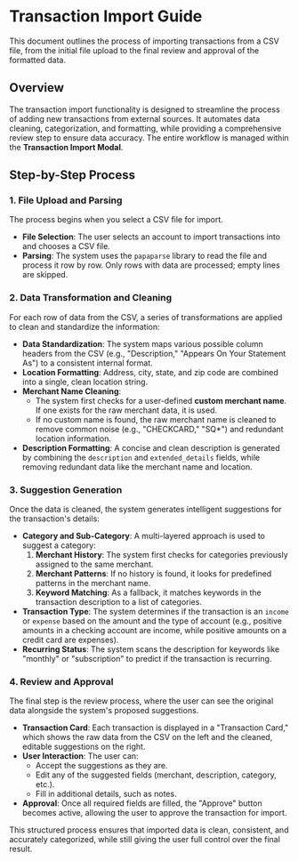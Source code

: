 # Transaction Import Guide

This document outlines the process of importing transactions from a CSV file, from the initial file upload to the final review and approval of the formatted data.

## Overview

The transaction import functionality is designed to streamline the process of adding new transactions from external sources. It automates data cleaning, categorization, and formatting, while providing a comprehensive review step to ensure data accuracy. The entire workflow is managed within the **Transaction Import Modal**.

## Step-by-Step Process

### 1. File Upload and Parsing

The process begins when you select a CSV file for import.

- **File Selection**: The user selects an account to import transactions into and chooses a CSV file.
- **Parsing**: The system uses the `papaparse` library to read the file and process it row by row. Only rows with data are processed; empty lines are skipped.

### 2. Data Transformation and Cleaning

For each row of data from the CSV, a series of transformations are applied to clean and standardize the information:

- **Data Standardization**: The system maps various possible column headers from the CSV (e.g., "Description," "Appears On Your Statement As") to a consistent internal format.
- **Location Formatting**: Address, city, state, and zip code are combined into a single, clean location string.
- **Merchant Name Cleaning**:
  - The system first checks for a user-defined **custom merchant name**. If one exists for the raw merchant data, it is used.
  - If no custom name is found, the raw merchant name is cleaned to remove common noise (e.g., "CHECKCARD," "SQ\*") and redundant location information.
- **Description Formatting**: A concise and clean description is generated by combining the `description` and `extended_details` fields, while removing redundant data like the merchant name and location.

### 3. Suggestion Generation

Once the data is cleaned, the system generates intelligent suggestions for the transaction's details:

- **Category and Sub-Category**: A multi-layered approach is used to suggest a category:
  1.  **Merchant History**: The system first checks for categories previously assigned to the same merchant.
  2.  **Merchant Patterns**: If no history is found, it looks for predefined patterns in the merchant name.
  3.  **Keyword Matching**: As a fallback, it matches keywords in the transaction description to a list of categories.
- **Transaction Type**: The system determines if the transaction is an `income` or `expense` based on the amount and the type of account (e.g., positive amounts in a checking account are income, while positive amounts on a credit card are expenses).
- **Recurring Status**: The system scans the description for keywords like "monthly" or "subscription" to predict if the transaction is recurring.

### 4. Review and Approval

The final step is the review process, where the user can see the original data alongside the system's proposed suggestions.

- **Transaction Card**: Each transaction is displayed in a "Transaction Card," which shows the raw data from the CSV on the left and the cleaned, editable suggestions on the right.
- **User Interaction**: The user can:
  - Accept the suggestions as they are.
  - Edit any of the suggested fields (merchant, description, category, etc.).
  - Fill in additional details, such as notes.
- **Approval**: Once all required fields are filled, the "Approve" button becomes active, allowing the user to approve the transaction for import.

This structured process ensures that imported data is clean, consistent, and accurately categorized, while still giving the user full control over the final result.
